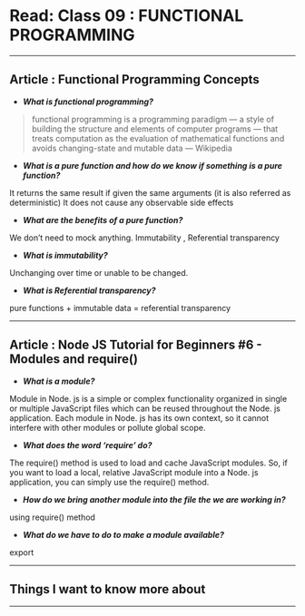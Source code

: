 # Read: Class 09 :  FUNCTIONAL PROGRAMMING

- - - 

## Article : Functional Programming Concepts
   
* ***What is functional programming?***  
> functional programming is a programming paradigm — a style of building the structure and elements of computer programs — that treats computation as the evaluation of mathematical functions and avoids changing-state and mutable data — Wikipedia

* ***What is a pure function and how do we know if something is a pure function?***  

It returns the same result if given the same arguments (it is also referred as deterministic)
It does not cause any observable side effects


* ***What are the benefits of a pure function?*** 

We don’t need to mock anything. Immutability  , Referential transparency

* ***What is immutability?***   

Unchanging over time or unable to be changed.


* ***What is Referential transparency?***  

 pure functions + immutable data = referential transparency

- - - 

## Article : Node JS Tutorial for Beginners #6 - Modules and require()
   
* ***What is a module?***  

Module in Node. js is a simple or complex functionality organized in single or multiple JavaScript files which can be reused throughout the Node. js application. Each module in Node. js has its own context, so it cannot interfere with other modules or pollute global scope.

* ***What does the word ‘require’ do?***  

The require() method is used to load and cache JavaScript modules. So, if you want to load a local, relative JavaScript module into a Node. js application, you can simply use the require() method.

* ***How do we bring another module into the file the we are working in?*** 

using require() method

* ***What do we have to do to make a module available?***   
 
export 


- - - 

## Things I want to know more about   

- - - 
